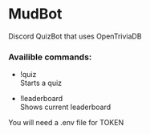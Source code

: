 # MudBot
Discord QuizBot that uses OpenTriviaDB

### Availible commands: 
* !quiz <br>
Starts a quiz

* !leaderboard <br>
Shows current leaderboard


You will need a .env file for TOKEN
